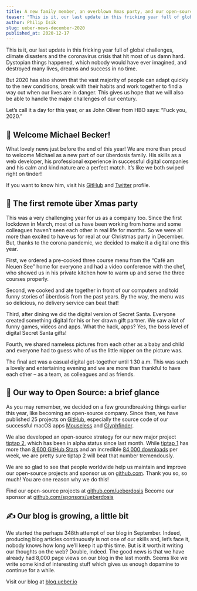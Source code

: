 ```yaml
---
title: A new family member, an overblown Xmas party, and our open-source work
teaser: "This is it, our last update in this fricking year full of global challenges. Let’s call it a day for this year, or as John Oliver says: “Fuck you, 2020”."
author: Philip Isik
slug: ueber-news-december-2020
published_at: 2020-12-17
---
```


This is it, our last update in this fricking year full of global challenges, climate disasters and the coronavirus crisis that hit most of us damn hard. Dystopian things happened, which nobody would have ever imagined, and destroyed many lives, dreams and success in no time.

But 2020 has also shown that the vast majority of people can adapt quickly to the new conditions, break with their habits and work together to find a way out when our lives are in danger. This gives us hope that we will also be able to handle the major challenges of our century.

Let’s call it a day for this year, or as John Oliver from HBO says: “Fuck you, 2020.”

## 🥳 Welcome Michael Becker!
What lovely news just before the end of this year! We are more than proud to welcome Michael as a new part of our überdosis family. His skills as a web developer, his professional experience in successful digital companies and his calm and kind nature are a perfect match. It’s like we both swiped right on tinder!

If you want to know him, visit his [GitHub](https://github.com/seebaermichi) and [Twitter](https://twitter.com/seebaermichi) profile.

## 🎄 The first remote über Xmas party
This was a very challenging year for us as a company too. Since the first lockdown in March, most of us have been working from home and some colleagues haven’t seen each other in real life for months. So we were all more than excited to have us for real at our Christmas party in December. But, thanks to the corona pandemic, we decided to make it a digital one this year.

First, we ordered a pre-cooked three course menu from the “Café am Neuen See” home for everyone and had a video conference with the chef, who showed us in his private kitchen how to warm up and serve the three courses properly.

Second, we cooked and ate together in front of our computers and told funny stories of überdosis from the past years. By the way, the menu was so delicious, no delivery service can beat that!

Third, after dining we did the digital version of Secret Santa. Everyone created something digital for his or her drawn gift partner. We saw a lot of funny games, videos and apps. What the hack, apps? Yes, the boss level of digital Secret Santa gifts!

Fourth, we shared nameless pictures from each other as a baby and child and everyone had to guess who of us the little nipper on the picture was.

The final act was a casual digital get-together until 1:30 a.m. This was such a lovely and entertaining evening and we are more than thankful to have each other – as a team, as colleagues and as friends.

## 🙋 Our way to Open Source: a brief glance
As you may remember, we decided on a few groundbreaking things earlier this year, like becoming an open-source company. Since then, we have published 25 projects on [GitHub](https://github.com/ueberdosis), especially the source code of our successful macOS apps [Mouseless](https://mouseless.app) and [Glyphfinder](https://www.glyphfinder.com).

We also developed an open-source strategy for our new major project [tiptap 2](https://blog.ueber.io/post/our-plan-for-tiptap-2/), which has been in alpha status since last month. While [tiptap 1](https://tiptap.dev) has more than [8,600 GitHub Stars](https://github.com/ueberdosis/tiptap) and an incredible [84,000 downloads](https://www.npmjs.com/package/tiptap) per week, we are pretty sure tiptap 2 will beat that number tremendously.

We are so glad to see that people worldwide help us maintain and improve our open-source projects and sponsor us on [github.com](https://github.com/sponsors/ueberdosis). Thank you so, so much! You are one reason why we do this!

Find our open-source projects at [github.com/ueberdosis](https://github.com/ueberdosis)
Become our sponsor at [github.com/sponsors/ueberdosis](https://github.com/sponsors/ueberdosis)

## ✍️ Our blog is growing, a little bit
We started the perhaps 348th attempt of our blog in September. Indeed, producing blog articles continuously is not one of our skills and, let’s face it, nobody knows how long we’ll keep it up this time. But is it worth it writing our thoughts on the web? Double, indeed. The good news is that we have already had 8,000 page views on our blog in the last month. Seems like we write some kind of interesting stuff which gives us enough dopamine to continue for a while.

Visit our blog at [blog.ueber.io](https://blog.ueber.io)